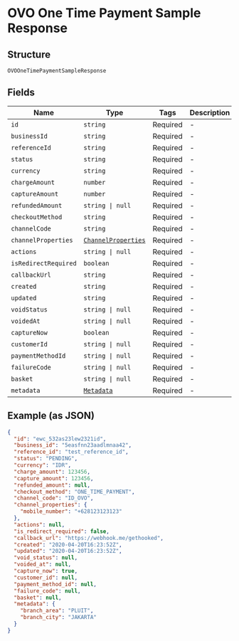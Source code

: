
# OVO One Time Payment Sample Response

## Structure

`OVOOneTimePaymentSampleResponse`

## Fields

| Name | Type | Tags | Description |
|  --- | --- | --- | --- |
| `id` | `string` | Required | - |
| `businessId` | `string` | Required | - |
| `referenceId` | `string` | Required | - |
| `status` | `string` | Required | - |
| `currency` | `string` | Required | - |
| `chargeAmount` | `number` | Required | - |
| `captureAmount` | `number` | Required | - |
| `refundedAmount` | `string \| null` | Required | - |
| `checkoutMethod` | `string` | Required | - |
| `channelCode` | `string` | Required | - |
| `channelProperties` | [`ChannelProperties`](/doc/models/channel-properties.md) | Required | - |
| `actions` | `string \| null` | Required | - |
| `isRedirectRequired` | `boolean` | Required | - |
| `callbackUrl` | `string` | Required | - |
| `created` | `string` | Required | - |
| `updated` | `string` | Required | - |
| `voidStatus` | `string \| null` | Required | - |
| `voidedAt` | `string \| null` | Required | - |
| `captureNow` | `boolean` | Required | - |
| `customerId` | `string \| null` | Required | - |
| `paymentMethodId` | `string \| null` | Required | - |
| `failureCode` | `string \| null` | Required | - |
| `basket` | `string \| null` | Required | - |
| `metadata` | [`Metadata`](/doc/models/metadata.md) | Required | - |

## Example (as JSON)

```json
{
  "id": "ewc_532as23lew2321id",
  "business_id": "5easfnn23aadlmnaa42",
  "reference_id": "test_reference_id",
  "status": "PENDING",
  "currency": "IDR",
  "charge_amount": 123456,
  "capture_amount": 123456,
  "refunded_amount": null,
  "checkout_method": "ONE_TIME_PAYMENT",
  "channel_code": "ID_OVO",
  "channel_properties": {
    "mobile_number": "+628123123123"
  },
  "actions": null,
  "is_redirect_required": false,
  "callback_url": "https://webhook.me/gethooked",
  "created": "2020-04-20T16:23:52Z",
  "updated": "2020-04-20T16:23:52Z",
  "void_status": null,
  "voided_at": null,
  "capture_now": true,
  "customer_id": null,
  "payment_method_id": null,
  "failure_code": null,
  "basket": null,
  "metadata": {
    "branch_area": "PLUIT",
    "branch_city": "JAKARTA"
  }
}
```

